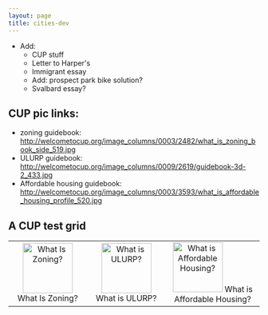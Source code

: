 ```yaml
---
layout: page
title: cities-dev
---
```



* Add: 
	* CUP stuff
	* Letter to Harper's
	* Immigrant essay
	* Add: prospect park bike solution?
	* Svalbard essay?

## CUP pic links:
* zoning guidebook: http://welcometocup.org/image_columns/0003/2482/what_is_zoning_book_side_519.jpg
* ULURP guidebook: http://welcometocup.org/image_columns/0009/2619/guidebook-3d-2_433.jpg
* Affordable housing guidebook: http://welcometocup.org/image_columns/0003/3593/what_is_affordable_housing_profile_520.jpg


## A CUP test grid

| | | |
|:-------------------------:|:-------------------------:|:-------------------------:|
| [<img width="100" alt="What Is Zoning?" src="http://welcometocup.org/image_columns/0003/2482/what_is_zoning_book_side_519.jpg">](http://welcometocup.org/Store?product_id=64) What Is Zoning? | [<img width="100" alt="What is ULURP?" src="http://welcometocup.org/image_columns/0009/2619/guidebook-3d-2_433.jpg">](http://welcometocup.org/Store?product_id=203) What is ULURP? | [<img width="100" alt="What is Affordable Housing?" src="http://welcometocup.org/image_columns/0003/3593/what_is_affordable_housing_profile_520.jpg">](http://welcometocup.org/Store?product_id=16) What is Affordable Housing? |

[//]: # (Grid explanation: in the square brackets is a bit of html that gives the image with in pixels, alt text, and source image. In the reguaral parenthese following the square bracket is where you go if you click on the image in the square bracket. Following that is text displayed next to the image. The pipe separates item in that row of the grid.)



